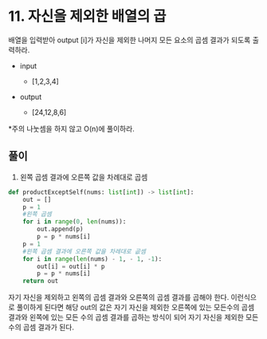 # 11. 자신을 제외한 배열의 곱

배열을 입력받아 output [i]가 자신을 제외한 나머지 모든 요소의 곱셈 결과가 되도록 출력하라.

- input
  - [1,2,3,4]

- output
  - [24,12,8,6]

*주의 나눗셈을 하지 않고 O(n)에 풀이하라.

## 풀이

1. 왼쪽 곱셈 결과에 오른쪽 값을 차례대로 곱셈

```python
def productExceptSelf(nums: list[int]) -> list[int]:
	out = []
	p = 1
	#왼쪽 곱셈
	for i in range(0, len(nums)):
		out.append(p)
		p = p * nums[i]
	p = 1
	#왼쪽 곱셈 결과에 오른쪽 값을 차레대로 곲셈
	for i in range(len(nums) - 1, - 1, -1):
		out[i] = out[i] * p
		p = p * nums[i]
	return out	
```

자기 자신을 제외하고 왼쪽의 곱셈 결과와 오른쪽의 곱셈 결과를 곱해야 한다. 이런식으로 풀이하게 된다면 해당 out의 값은 자기 자신을 제외한 오른쪽에 있는 모든수의 곱셈 결과와 왼쪽에 있는 모든 수의 곱셈 결과를 곱하는 방식이 되어 자기 자신을 제외한 모든수의 곱셈 결과가 된다.